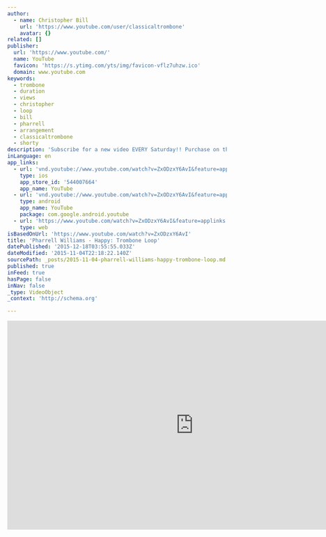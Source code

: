 ```yaml
---
author:
  - name: Christopher Bill
    url: 'https://www.youtube.com/user/classicaltrombone'
    avatar: {}
related: []
publisher:
  url: 'https://www.youtube.com/'
  name: YouTube
  favicon: 'https://s.ytimg.com/yts/img/favicon-vflz7uhzw.ico'
  domain: www.youtube.com
keywords:
  - trombone
  - duration
  - views
  - christopher
  - loop
  - bill
  - pharrell
  - arrangement
  - classicaltrombone
  - shorty
description: 'Subscribe for a new video EVERY Saturday!! Purchase on the album "Breakthrough" (http://www.classicaltrombone.com) Looped using Ableton Live 9. Song by Robin Pharrell Williams. Arranged and performed by Christopher Bill http://www.facebook.com/classicaltrombone http://www.classicaltrombone.com'
inLanguage: en
app_links:
  - url: 'vnd.youtube://www.youtube.com/watch?v=ZxODzxY6AvI&feature=applinks'
    type: ios
    app_store_id: '544007664'
    app_name: YouTube
  - url: 'vnd.youtube://www.youtube.com/watch?v=ZxODzxY6AvI&feature=applinks'
    type: android
    app_name: YouTube
    package: com.google.android.youtube
  - url: 'https://www.youtube.com/watch?v=ZxODzxY6AvI&feature=applinks'
    type: web
isBasedOnUrl: 'https://www.youtube.com/watch?v=ZxODzxY6AvI'
title: 'Pharrell Williams - Happy: Trombone Loop'
datePublished: '2015-12-18T03:55:55.033Z'
dateModified: '2015-11-04T22:18:22.140Z'
sourcePath: _posts/2015-11-04-pharrell-williams-happy-trombone-loop.md
published: true
inFeed: true
hasPage: false
inNav: false
_type: VideoObject
_context: 'http://schema.org'

---
```

<iframe src="https://cdn.embedly.com/widgets/media.html?src=https%3A%2F%2Fwww.youtube.com%2Fembed%2FZxODzxY6AvI%3Ffeature%3Doembed&amp;url=https%3A%2F%2Fwww.youtube.com%2Fwatch%3Fv%3DZxODzxY6AvI&amp;image=https%3A%2F%2Fi.ytimg.com%2Fvi%2FZxODzxY6AvI%2Fhqdefault.jpg&amp;key=b7d04c9b404c499eba89ee7072e1c4f7&amp;type=text%2Fhtml&amp;schema=youtube" width="854" height="480" scrolling="no" frameborder="0" allowfullscreen="allowfullscreen" style=""></iframe>